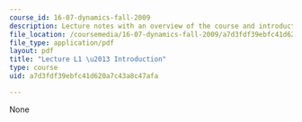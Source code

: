 ```yaml
---
course_id: 16-07-dynamics-fall-2009
description: Lecture notes with an overview of the course and introduction to dynamics.
file_location: /coursemedia/16-07-dynamics-fall-2009/a7d3fdf39ebfc41d620a7c43a8c47afa_MIT16_07F09_Lec01.pdf
file_type: application/pdf
layout: pdf
title: "Lecture L1 \u2013 Introduction"
type: course
uid: a7d3fdf39ebfc41d620a7c43a8c47afa

---
```

None